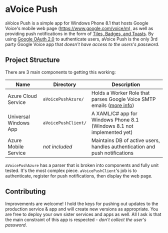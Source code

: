aVoice Push
==========

aVoice Push is a simple app for Windows Phone 8.1 that hosts Google Voice's mobile web page (https://www.google.com/voice/m),
as well as providing push notifications in the form of [Tiles, Badges, and Toasts](http://msdn.microsoft.com/en-us/library/windows/apps/xaml/hh779725.aspx).
By using [Google OAuth 2.0](https://developers.google.com/accounts/docs/OAuth2) to authenticate users, aVoice Push is the only 3rd party
Google Voice app that *doesn't have access to the users's password*.

Project Structure
-----------------

There are 3 main components to getting this working:

Name | Directory | Description
---- | --------- | -----------
Azure Cloud Service | `aVoicePushAzure/` | Holds a Worker Role that parses Google Voice SMTP emails ([more info](http://cryclops.com/apps/avoice/#push))
Universal Windows App | `aVoicePushClient/` | A XAML/C# app for Windows Phone 8.1 (Windows 8.1 not implemented yet)
Azure Mobile Service | *not included* | Maintains DB of active users, handles authentication and push notifications

`aVoicePushAzure` has a parser that is broken into components and fully unit tested. It's the most complex piece. `aVoicePushClient`'s job
is to authenticate, register for push notifications, then display the web page.

Contributing
------------

Improvements are welcome! I hold the keys for pushing out updates to the production service & app and will create
new versions as appropriate. You are free to deploy your own sister services and apps as well. All I ask is that
the main constraint of this app is respected - *don't collect the user's password*.
